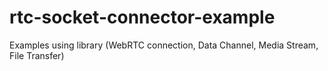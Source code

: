 # rtc-socket-connector-example
Examples using library (WebRTC connection, Data Channel, Media Stream, File Transfer)
